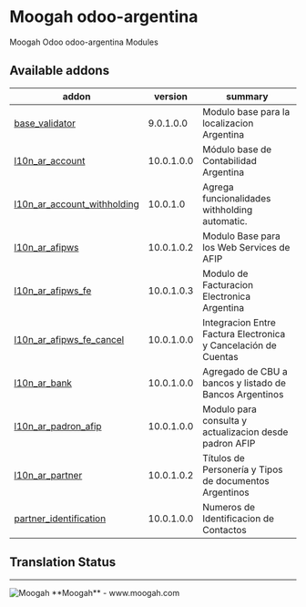 
# Moogah odoo-argentina

Moogah Odoo odoo-argentina Modules

[//]: # (addons)
Available addons
----------------
addon | version | summary
--- | --- | ---
[base_validator](base_validator/) | 9.0.1.0.0 | Modulo base para la localizacion Argentina 
[l10n_ar_account](l10n_ar_account/) | 10.0.1.0.0 | Módulo base de Contabilidad Argentina 
[l10n_ar_account_withholding](l10n_ar_account_withholding/) | 10.0.1.0 | Agrega funcionalidades withholding automatic.
[l10n_ar_afipws](l10n_ar_afipws/) | 10.0.1.0.2 | Modulo Base para los Web Services de AFIP
[l10n_ar_afipws_fe](l10n_ar_afipws_fe/) | 10.0.1.0.3 | Modulo de Facturacion Electronica Argentina
[l10n_ar_afipws_fe_cancel](l10n_ar_afipws_fe_cancel/) | 10.0.1.0.0 | Integracion Entre Factura Electronica y Cancelación de Cuentas
[l10n_ar_bank](l10n_ar_bank/) | 10.0.1.0.0 | Agregado de CBU a bancos y listado de Bancos Argentinos
[l10n_ar_padron_afip](l10n_ar_padron_afip/) | 10.0.1.0.0 | Modulo para consulta y actualizacion desde padron AFIP 
[l10n_ar_partner](l10n_ar_partner/) | 10.0.1.0.2 | Títulos de Personería y Tipos de documentos Argentinos
[partner_identification](partner_identification/) | 10.0.1.0.0 | Numeros de Identificacion de Contactos


[//]: # (end addons)

Translation Status
------------------

----

<img alt="Moogah" src="http://www.moogah.com/logo.png" />
**Moogah** - www.moogah.com
